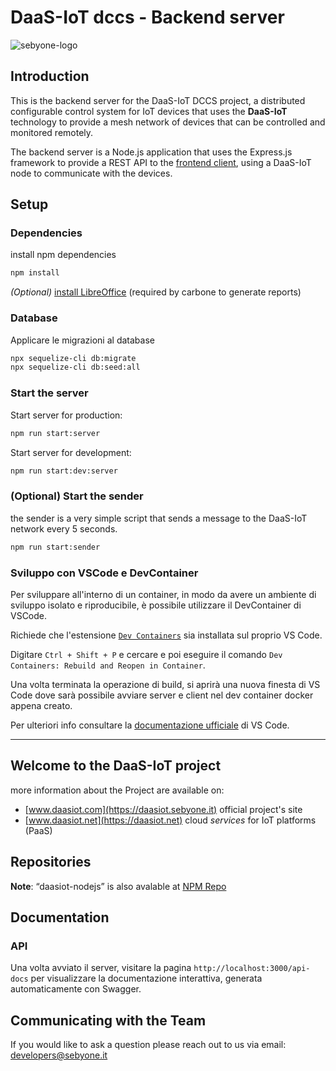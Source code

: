 # DaaS-IoT dccs - Backend server

![sebyone-logo](https://sebyone.it/res/lg_daasiot-410-72dpi.png)

## Introduction

This is the backend server for the DaaS-IoT DCCS project, a distributed configurable control system for IoT devices that uses the **DaaS-IoT** technology to provide a mesh network of devices that can be controlled and monitored remotely.

The backend server is a Node.js application that uses the Express.js framework to provide a REST API to the [frontend client](/web-console/fe/README.md), using a DaaS-IoT node to communicate with the devices.

## Setup

### Dependencies

install npm dependencies

```sh
npm install
```

*(Optional)* [install LibreOffice](reporting_setup.md) (required by carbone to generate reports)

### Database

Applicare le migrazioni al database

```sh
npx sequelize-cli db:migrate
npx sequelize-cli db:seed:all
```

### Start the server

Start server for production:

```sh
npm run start:server
```

Start server for development:

```sh
npm run start:dev:server
```

### (Optional) Start the sender

the sender is a very simple script that sends a message to the DaaS-IoT network every 5 seconds.

```sh
npm run start:sender
```

### Sviluppo con VSCode e DevContainer

Per sviluppare all'interno di un container, in modo da avere un ambiente di sviluppo isolato e riproducibile, è possibile utilizzare il DevContainer di VSCode.

Richiede che l'estensione [`Dev Containers`](https://marketplace.visualstudio.com/items?itemName=ms-vscode-remote.remote-containers) sia installata sul proprio VS Code.

Digitare `Ctrl + Shift + P` e cercare e poi eseguire il comando `Dev Containers: Rebuild and Reopen in Container`.

Una volta terminata la operazione di build, si aprirà una nuova finesta di VS Code dove sarà possibile avviare server e client nel dev container docker appena creato.

Per ulteriori info consultare la [documentazione ufficiale](https://code.visualstudio.com/docs/devcontainers/containers) di VS Code.

---

## Welcome to the DaaS-IoT project

more information about the Project are available on:

* [www.daasiot.com](https://daasiot.sebyone.it) official project's site
* [www.daasiot.net](https://daasiot.net) cloud *services* for IoT platforms (PaaS)

## Repositories

**Note**: “daasiot-nodejs” is also avalable at [NPM Repo](https://www.npmjs.com/package/daas-sdk)

## Documentation

### API

Una volta avviato il server, visitare la pagina `http://localhost:3000/api-docs` per visualizzare la documentazione interattiva, generata automaticamente con Swagger.

## Communicating with the Team

If you would like to ask a question please reach out to us via email: [developers@sebyone.it](developers@sebyone.it)
